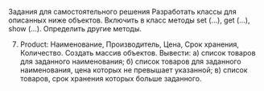 Задания для самостоятельного решения
Разработать классы для описанных ниже объектов. Включить в
класс методы set (…), get (…), show (…). Определить другие методы. 

7. Product: Наименование, Производитель, Цена, Срок хранения,
Количество. Создать массив объектов. Вывести:
    а) список товаров для заданного наименования;
    б) список товаров для заданного наименования, цена которых не
    превышает указанной;
    в) список товаров, срок хранения которых больше заданного.